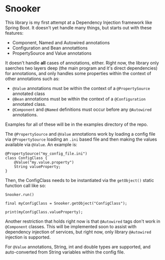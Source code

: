 # Snooker

This library is my first attempt at a Dependency Injection framework like Spring Boot.
It doesn't yet handle many things, but starts out with these features:

* Component, Named and Autowired annotations
* Configuration and Bean annotattions
* PropertySource and Value annotations

It doesn't handle **all** cases of annotations, either. Right now, the library only saerches
two layers deep (the main program and it's direct dependencies) for annotations, and only
handles some properties within the context of other annotations such as:

* ``@Value`` annotations must be within the context of a ``@PropertySource`` annotated class
* ``@Bean`` annotations must be within the context of a ``@Configuration`` annotated class.
* ``@Component`` and ``@Named`` definitions must occur before any ``@Autowired`` annotations.

Examples for all of these will be in the examples directory of the repo.

The ``@PropertySource`` and ``@Value`` annotations work by loading a config file via ``@PropertySource``
loading an ``.ini`` based file and then making the values available via ``@Value``. An example is:

```
@PropertySource("my_config_file.ini")
class ConfigClass {
    @Value("my.value.property")
    String valueProperty;
}
```

Then, the ConfigClass needs to be instantiated via the ``getObject()`` static function call like so:

```
Snooker.run()

final myConfigClass = Snooker.getObject("ConfigClass");

print(myConfigClass.valueProperty);
```

Another restriction that holds right now is that ``@Autowired`` tags don't work in ``@Component`` classes.
This will be implemented soon to assist with dependency injection of services, but right now, only library
``@Autowired`` injection is supported.

For ``@Value`` annotations, String, int and double types are supported, and auto-converted from String variables
within the config file.
